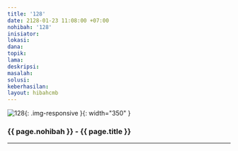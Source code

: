 ```yaml
---
title: '128'
date: 2128-01-23 11:08:00 +07:00
nohibah: '128'
inisiator: 
lokasi: 
dana: 
topik: 
lama: 
deskripsi: 
masalah: 
solusi: 
keberhasilan: 
layout: hibahcmb
---
```


![128](/static/img/hibahcmb/128.png){: .img-responsive }{: width="350" }

### {{ page.nohibah }} - {{ page.title }}

---
